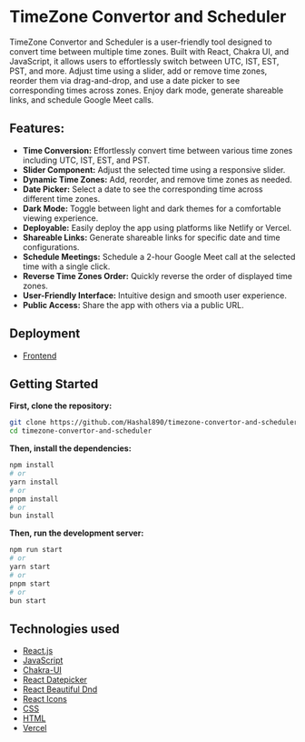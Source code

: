 # TimeZone Convertor and Scheduler

TimeZone Convertor and Scheduler is a user-friendly tool designed to convert time between multiple time zones. Built with React, Chakra UI, and JavaScript, it allows users to effortlessly switch between UTC, IST, EST, PST, and more. Adjust time using a slider, add or remove time zones, reorder them via drag-and-drop, and use a date picker to see corresponding times across zones. Enjoy dark mode, generate shareable links, and schedule Google Meet calls.

## Features:

- **Time Conversion:** Effortlessly convert time between various time zones including UTC, IST, EST, and PST.
- **Slider Component:** Adjust the selected time using a responsive slider.
- **Dynamic Time Zones:** Add, reorder, and remove time zones as needed.
- **Date Picker:** Select a date to see the corresponding time across different time zones.
- **Dark Mode:** Toggle between light and dark themes for a comfortable viewing experience.
- **Deployable:** Easily deploy the app using platforms like Netlify or Vercel.
- **Shareable Links:** Generate shareable links for specific date and time configurations.
- **Schedule Meetings:** Schedule a 2-hour Google Meet call at the selected time with a single click.
- **Reverse Time Zones Order:** Quickly reverse the order of displayed time zones.
- **User-Friendly Interface:** Intuitive design and smooth user experience.
- **Public Access:** Share the app with others via a public URL.

## Deployment

- [Frontend](https://timezone-convertor-and-scheduler.vercel.app/)

## Getting Started

**First, clone the repository:**
```bash
git clone https://github.com/Hashal890/timezone-convertor-and-scheduler.git
cd timezone-convertor-and-scheduler
```

**Then, install the dependencies:**
```bash
npm install
# or
yarn install
# or
pnpm install
# or
bun install
```

**Then, run the development server:**
```bash
npm run start
# or
yarn start
# or
pnpm start
# or
bun start
```

## Technologies used

- [React.js](https://react.dev/learn/installation)
- [JavaScript](https://developer.mozilla.org/en-US/docs/Web/JavaScript)
- [Chakra-UI](https://v2.chakra-ui.com/getting-started)
- [React Datepicker](https://www.npmjs.com/package/react-datepicker)
- [React Beautiful Dnd](https://www.npmjs.com/package/react-beautiful-dnd)
- [React Icons](https://react-icons.github.io/react-icons/)
- [CSS](https://developer.mozilla.org/en-US/docs/Web/CSS)
- [HTML](https://developer.mozilla.org/en-US/docs/Web/HTML)
- [Vercel](https://vercel.com/)

<!--
## Screenshots

- Home

  ![home](./src/assets/) -->
